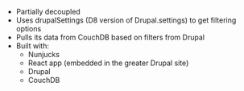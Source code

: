 - Partially decoupled
- Uses drupalSettings (D8 version of Drupal.settings) to get filtering options
- Pulls its data from CouchDB based on filters from Drupal
- Built with: 
	- Nunjucks
	- React app (embedded in the greater Drupal site)
	- Drupal
	- CouchDB

<aside class="notes" data-markdown>
</aside>
